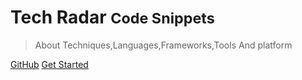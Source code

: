# Tech Radar <small>Code Snippets</small>

> About Techniques,Languages,Frameworks,Tools And platform

[GitHub](https://github.com/yunlzheng/)
[Get Started](#tech-radar-code-snippets)